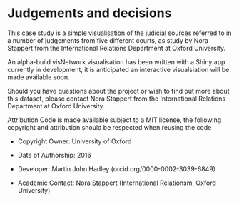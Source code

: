 # Judgements and decisions

This case study is a simple visualisation of the judicial sources referred to in a number of judgements from five different courts, as study by Nora Stappert from the International Relations Department at Oxford University.

An alpha-build visNetwork visualisation has been written with a Shiny app currently in development, it is anticipated an interactive visualsiation will be made available soon.

Should you have questions about the project or wish to find out more about this dataset, please contact Nora Stappert from the International Relations Department at Oxford University.

Attribution
Code is made available subject to a MIT license, the following copyright and attribution should be respected when reusing the code

- Copyright Owner: University of Oxford

- Date of Authorship: 2016

- Developer: Martin John Hadley (orcid.org/0000-0002-3039-6849)

- Academic Contact: Nora Stappert (International Relationsm, Oxford University)
